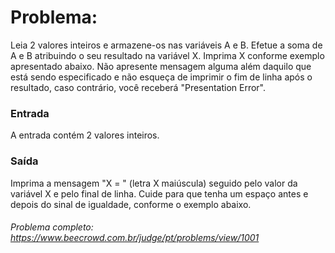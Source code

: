 # Problema:

Leia 2 valores inteiros e armazene-os nas variáveis A e B. Efetue a soma de A e B atribuindo o seu resultado na variável X. Imprima X conforme exemplo apresentado abaixo. Não apresente mensagem alguma além daquilo que está sendo especificado e não esqueça de imprimir o fim de linha após o resultado, caso contrário, você receberá "Presentation Error".

### Entrada
A entrada contém 2 valores inteiros.

### Saída
Imprima a mensagem "X = " (letra X maiúscula) seguido pelo valor da variável X e pelo final de linha. Cuide para que tenha um espaço antes e depois do sinal de igualdade, conforme o exemplo abaixo.

###### Problema completo: https://www.beecrowd.com.br/judge/pt/problems/view/1001
